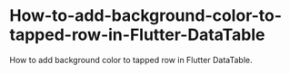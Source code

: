 # How-to-add-background-color-to-tapped-row-in-Flutter-DataTable
How to add background color to tapped row in Flutter DataTable.
